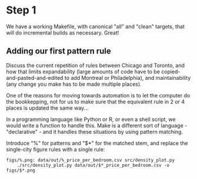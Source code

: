 # Step 1

We have a working Makefile, with canonical "all" and "clean" targets, that
will do incremental builds as necessary.  Great!

## Adding our first pattern rule

Discuss the current repetition of rules between Chicago and Toronto, and
how that limits expandability (large amounts of code have to be 
copied-and-pasted-and-edited to add Montreal or Philadelphia), and
maintainability (any change you make has to be made multiple places).

One of the reasons for moving towards automation is to let the computer
do the bookkepping, not for us to make sure that the equivalent rule in
2 or 4 places is updated the same way...

In a programming language like Python or R, or even a shell script, we would
write a function to handle this.  Make is a different sort of language - 
"declarative" - and it handles these situations by using pattern matching.

Introduce "%" for patterns and "$*" for the matched stem, and replace
the single-city figure rules with a single rule:

```
figs/%.png: data/out/%_price_per_bedroom.csv src/density_plot.py
	./src/density_plot.py data/out/$*_price_per_bedroom.csv -o figs/$*.png
```
